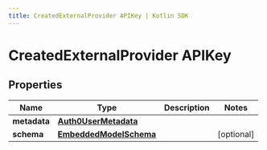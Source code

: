 ```yaml
---
title: CreatedExternalProvider APIKey | Kotlin SDK
---
```




# CreatedExternalProvider APIKey

## Properties
Name | Type | Description | Notes
------------ | ------------- | ------------- | -------------
**metadata** | [**Auth0UserMetadata**](../models/Auth0UserMetadata) |  | 
**schema** | [**EmbeddedModelSchema**](../models/EmbeddedModelSchema) |  |  [optional]




